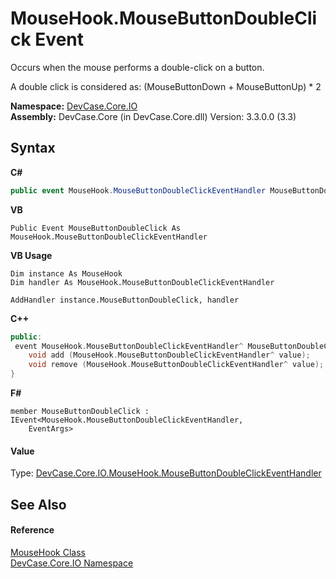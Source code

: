 # MouseHook.MouseButtonDoubleClick Event
 

Occurs when the mouse performs a double-click on a button. 

 A double click is considered as: (MouseButtonDown + MouseButtonUp) * 2

**Namespace:**&nbsp;<a href="N_DevCase_Core_IO">DevCase.Core.IO</a><br />**Assembly:**&nbsp;DevCase.Core (in DevCase.Core.dll) Version: 3.3.0.0 (3.3)

## Syntax

**C#**<br />
``` C#
public event MouseHook.MouseButtonDoubleClickEventHandler MouseButtonDoubleClick
```

**VB**<br />
``` VB
Public Event MouseButtonDoubleClick As MouseHook.MouseButtonDoubleClickEventHandler
```

**VB Usage**<br />
``` VB Usage
Dim instance As MouseHook
Dim handler As MouseHook.MouseButtonDoubleClickEventHandler

AddHandler instance.MouseButtonDoubleClick, handler

```

**C++**<br />
``` C++
public:
 event MouseHook.MouseButtonDoubleClickEventHandler^ MouseButtonDoubleClick {
	void add (MouseHook.MouseButtonDoubleClickEventHandler^ value);
	void remove (MouseHook.MouseButtonDoubleClickEventHandler^ value);
}
```

**F#**<br />
``` F#
member MouseButtonDoubleClick : IEvent<MouseHook.MouseButtonDoubleClickEventHandler,
    EventArgs>

```


#### Value
Type: <a href="T_DevCase_Core_IO_MouseHook_MouseButtonDoubleClickEventHandler">DevCase.Core.IO.MouseHook.MouseButtonDoubleClickEventHandler</a>

## See Also


#### Reference
<a href="T_DevCase_Core_IO_MouseHook">MouseHook Class</a><br /><a href="N_DevCase_Core_IO">DevCase.Core.IO Namespace</a><br />